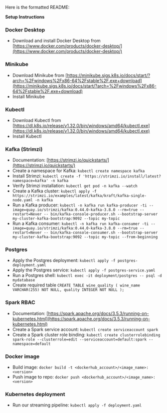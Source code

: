 Here is the formatted README:

**Setup Instructions**

### Docker Desktop

* Download and install Docker Desktop from [https://www.docker.com/products/docker-desktop/](https://www.docker.com/products/docker-desktop/)

### Minikube

* Download Minikube from [https://minikube.sigs.k8s.io/docs/start/?arch=%2Fwindows%2Fx86-64%2Fstable%2F.exe+download](https://minikube.sigs.k8s.io/docs/start/?arch=%2Fwindows%2Fx86-64%2Fstable%2F.exe+download)
* Install Minikube

### Kubectl

* Download Kubectl from [https://dl.k8s.io/release/v1.32.0/bin/windows/amd64/kubectl.exe](https://dl.k8s.io/release/v1.32.0/bin/windows/amd64/kubectl.exe)
* Install Kubectl

### Kafka (Strimzi)

* Documentation: [https://strimzi.io/quickstarts/](https://strimzi.io/quickstarts/)
* Create a namespace for Kafka: `kubectl create namespace kafka`
* Install Strimzi: `kubectl create -f 'https://strimzi.io/install/latest?namespace=kafka' -n kafka`
* Verify Strimzi installation: `kubectl get pod -n kafka --watch`
* Create a Kafka cluster: `kubectl apply -f https://strimzi.io/examples/latest/kafka/kraft/kafka-single-node.yaml -n kafka`
* Run a Kafka producer: `kubectl -n kafka run kafka-producer -ti --image=quay.io/strimzi/kafka:0.44.0-kafka-3.8.0 --rm=true --restart=Never -- bin/kafka-console-producer.sh --bootstrap-server my-cluster-kafka-bootstrap:9092 --topic my-topic`
* Run a Kafka consumer: `kubectl -n kafka run kafka-consumer -ti --image=quay.io/strimzi/kafka:0.44.0-kafka-3.8.0 --rm=true --restart=Never -- bin/kafka-console-consumer.sh --bootstrap-server my-cluster-kafka-bootstrap:9092 --topic my-topic --from-beginning`

### Postgres

* Apply the Postgres deployment: `kubectl apply -f postgres-deployment.yaml`
* Apply the Postgres service: `kubectl apply -f postgres-service.yaml`
* Run a Postgres shell: `kubectl exec -it deployment/postgres -- psql -d mydatabase`
* Create required table `CREATE TABLE wine_quality ( wine_name VARCHAR(255) NOT NULL, quality INTEGER NOT NULL );`

### Spark RBAC

* Documentation: [https://spark.apache.org/docs/3.5.3/running-on-kubernetes.html](https://spark.apache.org/docs/3.5.3/running-on-kubernetes.html)
* Create a Spark service account: `kubectl create serviceaccount spark`
* Create a Spark cluster role binding: `kubectl create clusterrolebinding spark-role --clusterrole=edit --serviceaccount=default:spark --namespace=default`


### Docker image
* Build image: `docker build -t <dockerhub_account>/<image_name>:<version>`
* Push image to repo: `docker push <dockerhub_account>/<image_name>:<version>`

### Kubernetes deployment
* Run our streaming pipeline: `kubectl apply -f deployment.yaml`